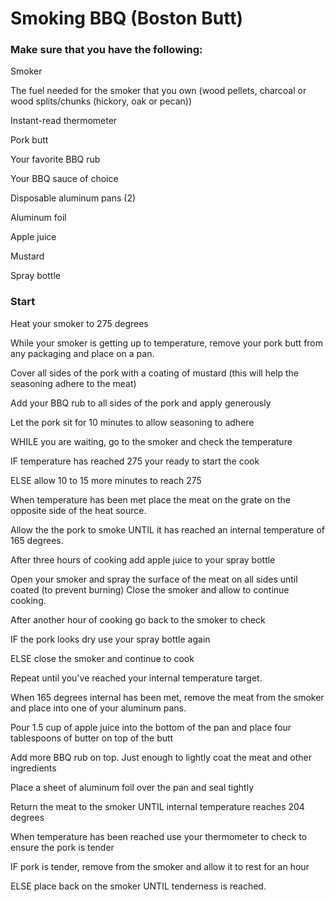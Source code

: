 # Smoking BBQ (Boston Butt)




### Make sure that you have the following:

Smoker 

The fuel needed for the smoker that you own (wood pellets, charcoal or wood splits/chunks (hickory, oak or pecan))

Instant-read thermometer 

Pork butt  

Your favorite BBQ rub   

Your BBQ sauce of choice  

Disposable aluminum pans (2)

Aluminum foil

Apple juice 

Mustard

Spray bottle

### Start

Heat your smoker to 275 degrees

While your smoker is getting up to temperature, remove your pork butt from any packaging and place on a pan.  

Cover all sides of the pork with a coating of mustard (this will help the seasoning adhere to the meat)

Add your BBQ rub to all sides of the pork and apply generously

Let the pork sit for 10 minutes to allow seasoning to adhere

WHILE you are waiting, go to the smoker and check the temperature

IF temperature has reached 275 your ready to start the cook 

ELSE allow 10 to 15 more minutes to reach 275

When temperature has been met place the meat on the grate on the opposite side of the heat source. 

Allow the the pork to smoke UNTIL it has reached an internal temperature of 165 degrees.

After three hours of cooking add apple juice to your spray bottle 

Open your smoker and spray the surface of the meat on all sides until coated (to prevent burning)  Close the smoker and allow to continue cooking.

After another hour of cooking go back to the smoker to check

IF the pork looks dry use your spray bottle again 

ELSE close the smoker and continue to cook

Repeat until you've reached your internal temperature target. 

When 165 degrees internal has been met, remove the meat from the smoker and place into one of your aluminum pans. 

Pour 1.5 cup of apple juice into the bottom of the pan and place four tablespoons of butter on top of the butt 

Add more BBQ rub on top.  Just enough to lightly coat the meat and other ingredients

Place a sheet of aluminum foil over the pan and seal tightly 

Return the meat to the smoker UNTIL internal temperature reaches 204 degrees

When temperature has been reached use your thermometer to check to ensure the pork is tender  

IF pork is tender, remove from the smoker and allow it to rest for an hour

ELSE place back on the smoker UNTIL tenderness is reached.  